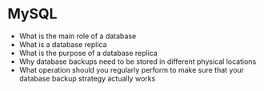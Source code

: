 # MySQL
  - What is the main role of a database
  - What is a database replica
  - What is the purpose of a database replica
  - Why database backups need to be stored in different physical locations
  - What operation should you regularly perform to make sure that your database backup strategy actually works